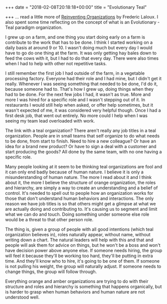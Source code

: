 +++
date = "2018-02-08T20:18:18+00:00"
title = "Evolutionary Teal"

+++
... read a little more of [Reinventing Organizations](https://www.amazon.com/Reinventing-Organizations-Frederic-Laloux/dp/2960133501/ref=as_sl_pc_tf_til?tag=grochat-20&linkCode=w00&linkId=16863a1649df82b5cc3f9efbc9aa1103&creativeASIN=2960133501) by Frederic Laloux. I also spent some time reflecting on the concept of what is an Evolutionary - Teal paradigm organization.

I grew up on a farm, and one thing you start doing early on a farm is contribute to the work that has to be done. I think I started working on a daily basis at around 9 or 10. I wasn't doing much but every day I would have to go do one thing at the farm. It was only getting hay bales down to feed the cows with it, but I had to do that every day. There were also times when I had to help with other not repetitive tasks.

I still remember the first job I had outside of the farm, in a vegetable processing factory. Everyone had their role and I had mine, but I didn't get it really. Whenever I was seeing something that needed to be done, I'd do it, because someone had to. That's how I grew up, doing things when they had to be done. For the next few jobs I had, it wasn't as true. More and more I was hired for a specific role and I wasn't stepping out of it. In restaurants I would still help when asked, or offer help sometimes, but it wasn't expected of me, it was considered very helpful though. Once I had a first desk job, that went out entirely. No more could I help when I was seeing my team lead overloaded with work.

The link with a teal organization? There aren't really any job titles in a teal organization. People are in small teams that self organize to do what needs to be done, from start to finish. Need to hire a new colleague? Or have an idea for a brand new product? Or have to sign a deal with a customer and start producing the goods? All done by the same team, with no one having a specific role.

Many people looking at it seem to be thinking teal organizations are fool and it can only end badly because of human nature. I believe it is only a misunderstanding of human nature. The more I read about it and I think about it, the more I believe the structure of orange organization, the roles and hierarchy, are simply a way to create an understanding and a belief of control. It's needed to spell out to people how an organization works for those that don't understand human behaviors and interactions. The only reason we have job titles is so that others might get a glimpse at what we are actually doing and contributing to. It's causing us to segment and limit what we can do and touch. Doing something under someone else role would be a threat to that other person role.

The thing is, given a group of people with all good intentions (which teal organization believes in), roles naturally appear, without name, without writing down a chart. The natural leaders will help with this and that and people will ask them for advice on things, but he won't be a boss and won't have decision power above anyone else. If someone needs hiring, the group will feel it because they'll be working too hard, they'll be putting in extra time. And they'll know who to hire, it's going to be one of them. If someone is not pulling his weight, the group will naturally adjust. If someone needs to change things, the group will follow through.

Everything orange and amber organizations are trying to do with their structure and roles and hierarchy is something that happens organically, but is harder to grasp when human behaviors and human nature are not understood well.
